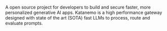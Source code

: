 A open source project for developers to build and secure faster, more personalized generative AI apps. Katanemo is a high performance gateway designed with state of the art (SOTA) fast LLMs to process, route and evaluate prompts.
